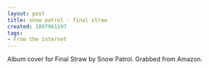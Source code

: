 ```yaml
---
layout: post
title: snow patrol - final straw
created: 1097961197
tags:
- From the internet
---
```

Album cover for Final Straw by Snow Patrol.  Grabbed from Amazon.
